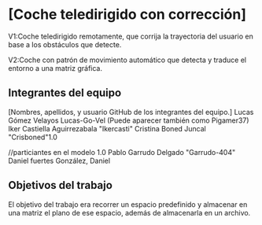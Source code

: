 # [Coche teledirigido con corrección]

V1:Coche teledirigido remotamente, que corrija la trayectoria del usuario en base a los obstáculos que detecte.

V2:Coche con patrón de movimiento automático que detecta y traduce el entorno a una matriz gráfica.

## Integrantes del equipo

[Nombres, apellidos, y usuario GitHub de los integrantes del equipo.]
Lucas Gómez Velayos Lucas-Go-Vel (Puede aparecer también como Pigamer37)
Iker Castiella Aguirrezabala "Ikercasti"
Cristina Boned Juncal "Crisboned"1.0

//particiantes en el modelo 1.0
Pablo Garrudo Delgado "Garrudo-404"
Daniel fuertes González, Daniel

## Objetivos del trabajo

El objetivo del trabajo era recorrer un espacio predefinido y almacenar en una matriz el plano de ese espacio, además de almacenarla en un archivo.
